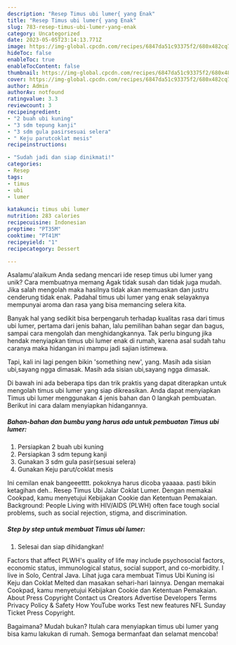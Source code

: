 ```yaml
---
description: "Resep Timus ubi lumer{ yang Enak"
title: "Resep Timus ubi lumer{ yang Enak"
slug: 783-resep-timus-ubi-lumer-yang-enak
category: Uncategorized
date: 2023-05-05T23:14:13.771Z
image: https://img-global.cpcdn.com/recipes/6847da51c93375f2/680x482cq70/timus-ubi-lumer-foto-resep-utama.jpg
hideToc: false
enableToc: true
enableTocContent: false
thumbnail: https://img-global.cpcdn.com/recipes/6847da51c93375f2/680x482cq70/timus-ubi-lumer-foto-resep-utama.jpg
cover: https://img-global.cpcdn.com/recipes/6847da51c93375f2/680x482cq70/timus-ubi-lumer-foto-resep-utama.jpg
author: Admin
authorAv: notfound
ratingvalue: 3.3
reviewcount: 3
recipeingredient:
- "2 buah ubi kuning"
- "3 sdm tepung kanji"
- "3 sdm gula pasirsesuai selera"
- " Keju parutcoklat mesis"
recipeinstructions:

- "Sudah jadi dan siap dinikmati!"
categories:
- Resep
tags:
- timus
- ubi
- lumer

katakunci: timus ubi lumer 
nutrition: 283 calories
recipecuisine: Indonesian
preptime: "PT35M"
cooktime: "PT41M"
recipeyield: "1"
recipecategory: Dessert

---
```



Asalamu'alaikum Anda sedang mencari ide resep timus ubi lumer yang unik? Cara membuatnya memang Agak tidak susah dan tidak juga mudah. Jika salah mengolah maka hasilnya tidak akan memuaskan dan justru cenderung tidak enak. Padahal timus ubi lumer yang enak selayaknya mempunyai aroma dan rasa yang bisa memancing selera kita.


Banyak hal yang sedikit bisa berpengaruh terhadap kualitas rasa dari timus ubi lumer, pertama dari jenis bahan, lalu pemilihan bahan segar dan bagus, sampai cara mengolah dan menghidangkannya. Tak perlu bingung jika hendak menyiapkan timus ubi lumer enak di rumah, karena asal sudah tahu caranya maka hidangan ini mampu jadi sajian istimewa.

Tapi, kali ini lagi pengen bikin &#39;something new&#39;, yang. Masih ada sisian ubi,sayang ngga dimasak. Masih ada sisian ubi,sayang ngga dimasak.


Di bawah ini ada beberapa tips dan trik praktis yang dapat diterapkan untuk mengolah timus ubi lumer yang siap dikreasikan. Anda dapat menyiapkan Timus ubi lumer menggunakan 4 jenis bahan dan 0 langkah pembuatan. Berikut ini cara dalam menyiapkan hidangannya.

<!--inarticleads1-->

##### Bahan-bahan dan bumbu yang harus ada untuk pembuatan Timus ubi lumer:

1. Persiapkan 2 buah ubi kuning
1. Persiapkan 3 sdm tepung kanji
1. Gunakan 3 sdm gula pasir(sesuai selera)
1. Gunakan  Keju parut/coklat mesis


Ini cemilan enak bangeeetttt. pokoknya harus dicoba yaaaaa. pasti bikin ketagihan deh.. Resep Timus Ubi Jalar Coklat Lumer. Dengan memakai Cookpad, kamu menyetujui Kebijakan Cookie dan Ketentuan Pemakaian. Background: People Living with HIV/AIDS (PLWH) often face tough social problems, such as social rejection, stigma, and discrimination. 

<!--inarticleads2-->

##### Step by step untuk membuat Timus ubi lumer:


1. Selesai dan siap dihidangkan!

Factors that affect PLWH&#39;s quality of life may include psychosocial factors, economic status, immunological status, social support, and co-morbidity. I live in Solo, Central Java. Lihat juga cara membuat Timus Ubi Kuning isi Keju dan Coklat Melted dan masakan sehari-hari lainnya. Dengan memakai Cookpad, kamu menyetujui Kebijakan Cookie dan Ketentuan Pemakaian. About Press Copyright Contact us Creators Advertise Developers Terms Privacy Policy &amp; Safety How YouTube works Test new features NFL Sunday Ticket Press Copyright. 

Bagaimana? Mudah bukan? Itulah cara menyiapkan timus ubi lumer yang bisa kamu lakukan di rumah. Semoga bermanfaat dan selamat mencoba!
